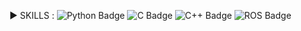 
▶ SKILLS :   ![Python Badge](https://img.shields.io/badge/-Python-000000?style=flat&logo=Python)
![C Badge](https://img.shields.io/badge/-C-231f20?style=flat&logo=C) 
![C++ Badge](https://img.shields.io/badge/-C++-00599C?style=flat&logo=C%2B%2B)
![ROS Badge](https://img.shields.io/badge/-ROS-223142?style=flat&logo=ROS)



